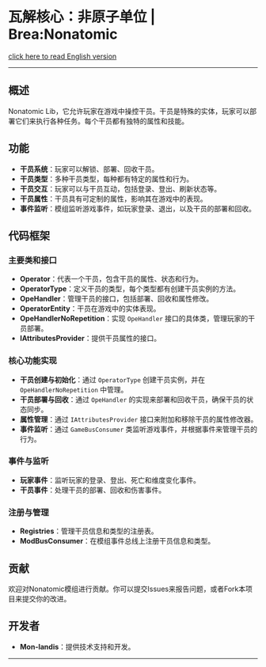瓦解核心：非原子单位 | Brea:Nonatomic
=======

[click here to read English version](README_en.md)

---

## 概述
Nonatomic Lib，它允许玩家在游戏中操控干员。干员是特殊的实体，玩家可以部署它们来执行各种任务。每个干员都有独特的属性和技能。

## 功能
- **干员系统**：玩家可以解锁、部署、回收干员。
- **干员类型**：多种干员类型，每种都有特定的属性和行为。
- **干员交互**：玩家可以与干员互动，包括登录、登出、刷新状态等。
- **干员属性**：干员具有可定制的属性，影响其在游戏中的表现。
- **事件监听**：模组监听游戏事件，如玩家登录、退出，以及干员的部署和回收。

## 代码框架

### 主要类和接口

- **Operator**：代表一个干员，包含干员的属性、状态和行为。
- **OperatorType**：定义干员的类型，每个类型都有创建干员实例的方法。
- **OpeHandler**：管理干员的接口，包括部署、回收和属性修改。
- **OperatorEntity**：干员在游戏中的实体表现。
- **OpeHandlerNoRepetition**：实现 `OpeHandler` 接口的具体类，管理玩家的干员部署。
- **IAttributesProvider**：提供干员属性的接口。

### 核心功能实现

- **干员创建与初始化**：通过 `OperatorType` 创建干员实例，并在 `OpeHandlerNoRepetition` 中管理。
- **干员部署与回收**：通过 `OpeHandler` 的实现来部署和回收干员，确保干员的状态同步。
- **属性管理**：通过 `IAttributesProvider` 接口来附加和移除干员的属性修改器。
- **事件监听**：通过 `GameBusConsumer` 类监听游戏事件，并根据事件来管理干员的行为。

### 事件与监听

- **玩家事件**：监听玩家的登录、登出、死亡和维度变化事件。
- **干员事件**：处理干员的部署、回收和伤害事件。

### 注册与管理

- **Registries**：管理干员信息和类型的注册表。
- **ModBusConsumer**：在模组事件总线上注册干员信息和类型。

## 贡献

欢迎对Nonatomic模组进行贡献。你可以提交Issues来报告问题，或者Fork本项目来提交你的改进。

## 开发者

- **Mon-landis**：提供技术支持和开发。

---

